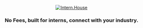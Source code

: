 <div align="center">

[![Intern.House](https://i.imgur.com/aGuyWS6.png)](Intern.House)

### No Fees, built for interns, connect with your industry.

</div>
<br>
